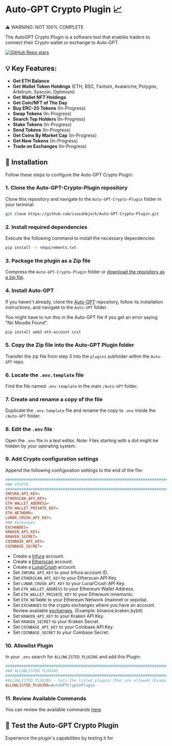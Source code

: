 # Auto-GPT Crypto Plugin 📈

⚠️ WARNING: NOT 100% COMPLETE

The AutoGPT Crypto Plugin is a software tool that enables traders to connect their Crypto wallet or exchange to Auto-GPT.


[![GitHub Repo stars](https://img.shields.io/github/stars/isaiahbjork/Auto-GPT-Crypto-Plugin?style=social)](https://github.com/isaiahbjork/Auto-GPT-Crypto-Plugin/stargazers)

## 💡 Key Features:

- **Get ETH Balance**
- **Get Wallet Token Holdings** (ETH, BSC, Fantom, Avalanche, Polygon, Arbitrum, Syscoin, Optimism)
- **Get Wallet NFT Holdings**
- **Get Coin/NFT of The Day**
- **Buy ERC-20 Tokens** (In-Progress)
- **Swap Tokens**  (In-Progress)
- **Search Top Holders**  (In-Progress)
- **Stake Tokens** (In-Progress)
- **Send Tokens**  (In-Progress)
- **Get Coins By Market Cap**  (In-Progress)
- **Get New Tokens**  (In-Progress)
- **Trade on Exchanges**  (In-Progress)

## 🔧 Installation

Follow these steps to configure the Auto-GPT Crypto Plugin:

### 1. Clone the Auto-GPT-Crypto-Plugin repository

Clone this repository and navigate to the `Auto-GPT-Crypto-Plugin` folder in your terminal:

```bash
git clone https://github.com/isaiahbjork/Auto-GPT-Crypto-Plugin.git
```

### 2. Install required dependencies

Execute the following command to install the necessary dependencies:

```bash
pip install -r requirements.txt
```

### 3. Package the plugin as a Zip file

Compress the `Auto-GPT-Crypto-Plugin` folder or [download the repository as a zip file](https://github.com/isaiahbjork/Auto-GPT-Crypto-Plugin/archive/refs/heads/master.zip).

### 4. Install Auto-GPT

If you haven't already, clone the [Auto-GPT](https://github.com/Significant-Gravitas/Auto-GPT) repository, follow its installation instructions, and navigate to the `Auto-GPT` folder.

You might have to run this in the Auto-GPT file if you get an error saying "No Moudle Found".

```bash
pip install web3 eth-account ccxt
```

### 5. Copy the Zip file into the Auto-GPT Plugin folder

Transfer the zip file from step 3 into the `plugins` subfolder within the `Auto-GPT` repo.

### 6. Locate the `.env.template` file

Find the file named `.env.template` in the main `/Auto-GPT` folder.

### 7. Create and rename a copy of the file

Duplicate the `.env.template` file and rename the copy to `.env` inside the `/Auto-GPT` folder.

### 8. Edit the `.env` file

Open the `.env` file in a text editor. Note: Files starting with a dot might be hidden by your operating system.

### 9. Add Crypto configuration settings

Append the following configuration settings to the end of the file:

```ini
################################################################################
### CRYPTO
################################################################################
INFURA_API_KEY=
ETHERSCAN_API_KEY=
ETH_WALLET_ADDRESS=
ETH_WALLET_PRIVATE_KEY=
ETH_NETWORK=
LUNAR_CRUSH_API_KEY=
### Exchanges
EXCHANGES=
KRAKEN_API_KEY=
KRAKEN_SECRET=
COINBASE_API_KEY=
COINBASE_SECRET=
```

- Create a [Infura](https://infura.io) account.
- Create a [Etherscan](https://etherscan.io) account.
- Create a [LunarCrush](https://lunarcrush.com) account.
- Set `INFURA_API_KEY` to your Infura account ID.
- Set `ETHERSCAN_API_KEY` to your Etherscan API Key.
- Set `LUNAR_CRUSH_API_KEY` to your LunarCrush API Key.
- Set `ETH_WALLET_ADDRESS` to your Ethereum Wallet Address.
- Set `ETH_WALLET_PRIVATE_KEY` to your Ethereum mnemonic.
- Set `ETH_NETWORK` to your Ethereum Network (mainnet or sepolia).
- Set `EXCHANGES` to the crypto exchanges where you have an account. Review available [exchanges](/src/auto_gpt_crypto/exchanges.txt). (Example: binance,kraken,bybit)
- Set `KRAKEN_API_KEY` to your Kraken API Key.
- Set `KRAKEN_SECRET` to your Kraken Secret.
- Set `COINBASE_API_KEY` to your Coinbase API Key.
- Set `COINBASE_SECRET` to your Coinbase Secret.
### 10. Allowlist Plugin

In your `.env` search for `ALLOWLISTED_PLUGINS` and add this Plugin:

```ini
################################################################################
### ALLOWLISTED PLUGINS
################################################################################
#ALLOWLISTED_PLUGINS - Sets the listed plugins that are allowed (Example: plugin1,plugin2,plugin3)
ALLOWLISTED_PLUGINS=AutoGPTCryptoPlugin
```

### 11. Review Available Commands
You can review the available commands [here](/src/auto_gpt_crypto/commands.txt).

## 🧪 Test the Auto-GPT Crypto Plugin

Experience the plugin's capabilities by testing it for
